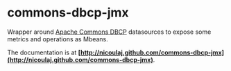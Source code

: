 commons-dbcp-jmx
================

Wrapper around [Apache Commons DBCP](http://commons.apache.org/dbcp) datasources to expose some metrics and operations as Mbeans.

The documentation is at **[http://nicoulaj.github.com/commons-dbcp-jmx](http://nicoulaj.github.com/commons-dbcp-jmx)**.
